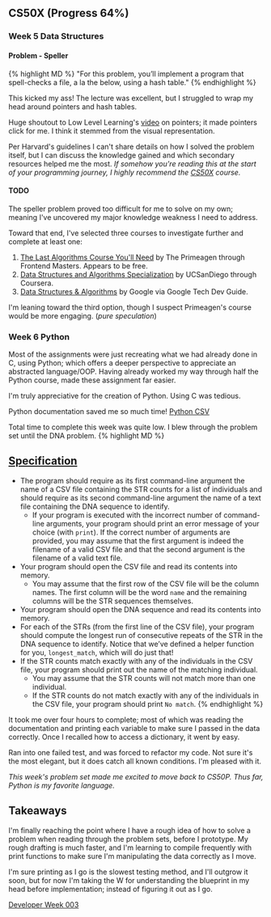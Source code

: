 ## CS50X (Progress 64%)
### Week 5 Data Structures
#### Problem - Speller
{% highlight MD %}
"For this problem, you’ll implement a program that spell-checks a file, a la the below, using a hash table."
{% endhighlight %}

This kicked my ass! The lecture was excellent, but I struggled to wrap my head around pointers and hash tables.

Huge shoutout to Low Level Learning's [video](https://www.youtube.com/watch?v=2ybLD6_2gKM) on pointers; it made pointers click for me. I think it stemmed from the visual representation. 

Per Harvard's guidelines I can't share details on how I solved the problem itself, but I can discuss the knowledge gained and which secondary resources helped me the most. *If somehow you're reading this at the start of your programming journey, I highly recommend the [CS50X](https://cs50.harvard.edu/x/2024/) course.*

#### TODO
The speller problem proved too difficult for me to solve on my own; meaning I've uncovered my major knowledge weakness I need to address.

Toward that end, I've selected three courses to investigate further and complete at least one:
1. [The Last Algorithms Course You'll Need](https://frontendmasters.com/courses/algorithms/) by The Primeagen through Frontend Masters. Appears to be free.
2. [Data Structures and Algorithms Specialization](https://www.coursera.org/specializations/data-structures-algorithms) by UCSanDiego through Coursera.
3. [Data Structures & Algorithms](https://techdevguide.withgoogle.com/paths/data-structures-and-algorithms/) by Google via Google Tech Dev Guide.

I'm leaning toward the third option, though I suspect Primeagen's course would be more engaging. (*pure speculation*)

### Week 6 Python
Most of the assignments were just recreating what we had already done in C, using Python; which offers a deeper perspective to appreciate an abstracted language/OOP. Having already worked my way through half the Python course, made these assignment far easier.

I'm truly appreciative for the creation of Python. Using C was tedious.

Python documentation saved me so much time!
[Python CSV](https://docs.python.org/3/library/csv.html)

Total time to complete this week was quite low. I blew through the problem set until the DNA problem.
{% highlight MD %}
## [Specification](https://cs50.harvard.edu/x/2024/psets/6/dna/#specification)

- The program should require as its first command-line argument the name of a CSV file containing the STR counts for a list of individuals and should require as its second command-line argument the name of a text file containing the DNA sequence to identify.
    - If your program is executed with the incorrect number of command-line arguments, your program should print an error message of your choice (with `print`). If the correct number of arguments are provided, you may assume that the first argument is indeed the filename of a valid CSV file and that the second argument is the filename of a valid text file.
- Your program should open the CSV file and read its contents into memory.
    - You may assume that the first row of the CSV file will be the column names. The first column will be the word `name` and the remaining columns will be the STR sequences themselves.
- Your program should open the DNA sequence and read its contents into memory.
- For each of the STRs (from the first line of the CSV file), your program should compute the longest run of consecutive repeats of the STR in the DNA sequence to identify. Notice that we’ve defined a helper function for you, `longest_match`, which will do just that!
- If the STR counts match exactly with any of the individuals in the CSV file, your program should print out the name of the matching individual.
    - You may assume that the STR counts will not match more than one individual.
    - If the STR counts do not match exactly with any of the individuals in the CSV file, your program should print `No match`.
{% endhighlight %}

It took me over four hours to complete; most of which was reading the documentation and printing each variable to make sure I passed in the data correctly. Once I recalled how to access a dictionary, it went by easy.

Ran into one failed test, and was forced to refactor my code. Not sure it's the most elegant, but it does catch all known conditions. I'm pleased with it.

*This week's problem set made me excited to move back to CS50P. Thus far, Python is my favorite language.*


## Takeaways
I'm finally reaching the point where I have a rough idea of how to solve a problem when reading through the problem sets, before I prototype. My rough drafting is much faster, and I'm learning to compile frequently with print functions to make sure I'm manipulating the data correctly as I move.

I'm sure printing as I go is the slowest testing method, and I'll outgrow it soon, but for now I'm taking the W for understanding the blueprint in my head before implementation; instead of figuring it out as I go.

[Developer Week 003](https://pbrazeale.github.io/Developer-Week-003/)